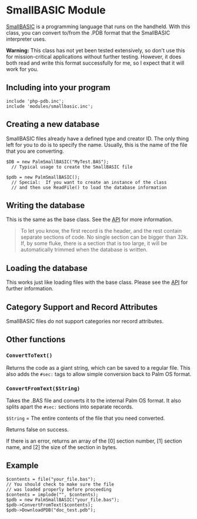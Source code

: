 SmallBASIC Module
=================

[SmallBASIC](http://smallbasic.sourceforge.net) is a programming language that runs on the handheld.  With this class, you can convert to/from the .PDB format that the SmallBASIC interpreter uses.

**Warning:**  This class has not yet been tested extensively, so don't use this for mission-critical applications without further testing.  However, it does both read and write this format successfully for me, so I expect that it will work for you.


Including into your program
---------------------------

    include 'php-pdb.inc';
    include 'modules/smallbasic.inc';


Creating a new database
-----------------------

SmallBASIC files already have a defined type and creator ID.  The only
thing left for you to do is to specify the name.  Usually, this is the name
of the file that you are converting.

    $DB = new PalmSmallBASIC("MyTest.BAS");
      // Typical usage to create the SmallBASIC file

    $pdb = new PalmSmallBASIC();
      // Special:  If you want to create an instance of the class
      // and then use ReadFile() to load the database information


Writing the database
--------------------

This is the same as the base class.  See the [API] for more information.

>To let you know, the first record is the header, and the rest contain separate sections of code.  No single section can be bigger than 32k.  If, by some fluke, there is a section that is too large, it will be automatically trimmed when the database is written.


Loading the database
--------------------

This works just like loading files with the base class.  Please see the [API] for further information.


Category Support and Record Attributes
--------------------------------------

SmallBASIC files do not support categories nor record attributes.


Other functions
---------------


### `ConvertToText()`

Returns the code as a giant string, which can be saved to a regular file.  This also adds the `#sec:` tags to allow simple conversion back to Palm OS format.


### `ConvertFromText($String)`

Takes the .BAS file and converts it to the internal Palm OS format.  It also splits apart the `#sec:` sections into separate records.

`$String` = The entire contents of the file that you need converted.

Returns false on success.

If there is an error, returns an array of the [0] section number, [1] section name, and [2] the size of the section in bytes.


Example
-------

    $contents = file("your_file.bas");
    // You should check to make sure the file
    // was loaded properly before proceeding
    $contents = implode("", $contents);
    $pdb = new PalmSmallBASIC("your_file.bas");
    $pdb->ConvertFromText($contents);
    $pdb->DownloadPDB("doc_test.pdb");


[API]: api.md
